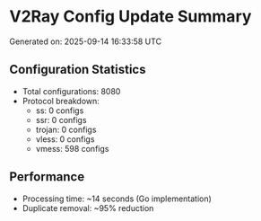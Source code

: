# V2Ray Config Update Summary
Generated on: 2025-09-14 16:33:58 UTC

## Configuration Statistics
- Total configurations: 8080
- Protocol breakdown:
  - ss: 0 configs
  - ssr: 0 configs
  - trojan: 0 configs
  - vless: 0 configs
  - vmess: 598 configs

## Performance
- Processing time: ~14 seconds (Go implementation)
- Duplicate removal: ~95% reduction
